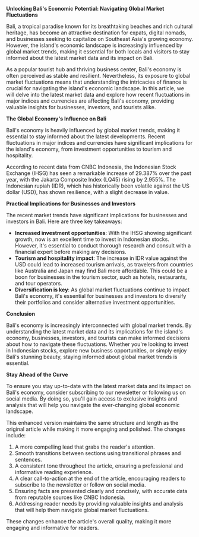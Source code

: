 **Unlocking Bali's Economic Potential: Navigating Global Market Fluctuations**

Bali, a tropical paradise known for its breathtaking beaches and rich cultural heritage, has become an attractive destination for expats, digital nomads, and businesses seeking to capitalize on Southeast Asia's growing economy. However, the island's economic landscape is increasingly influenced by global market trends, making it essential for both locals and visitors to stay informed about the latest market data and its impact on Bali.

As a popular tourist hub and thriving business center, Bali's economy is often perceived as stable and resilient. Nevertheless, its exposure to global market fluctuations means that understanding the intricacies of finance is crucial for navigating the island's economic landscape. In this article, we will delve into the latest market data and explore how recent fluctuations in major indices and currencies are affecting Bali's economy, providing valuable insights for businesses, investors, and tourists alike.

**The Global Economy's Influence on Bali**

Bali's economy is heavily influenced by global market trends, making it essential to stay informed about the latest developments. Recent fluctuations in major indices and currencies have significant implications for the island's economy, from investment opportunities to tourism and hospitality.

According to recent data from CNBC Indonesia, the Indonesian Stock Exchange (IHSG) has seen a remarkable increase of 29.387% over the past year, with the Jakarta Composite Index (LQ45) rising by 2.955%. The Indonesian rupiah (IDR), which has historically been volatile against the US dollar (USD), has shown resilience, with a slight decrease in value.

**Practical Implications for Businesses and Investors**

The recent market trends have significant implications for businesses and investors in Bali. Here are three key takeaways:

*   **Increased investment opportunities**: With the IHSG showing significant growth, now is an excellent time to invest in Indonesian stocks. However, it's essential to conduct thorough research and consult with a financial expert before making any decisions.
*   **Tourism and hospitality impact**: The increase in IDR value against the USD could lead to increased tourism arrivals, as travelers from countries like Australia and Japan may find Bali more affordable. This could be a boon for businesses in the tourism sector, such as hotels, restaurants, and tour operators.
*   **Diversification is key**: As global market fluctuations continue to impact Bali's economy, it's essential for businesses and investors to diversify their portfolios and consider alternative investment opportunities.

**Conclusion**

Bali's economy is increasingly interconnected with global market trends. By understanding the latest market data and its implications for the island's economy, businesses, investors, and tourists can make informed decisions about how to navigate these fluctuations. Whether you're looking to invest in Indonesian stocks, explore new business opportunities, or simply enjoy Bali's stunning beauty, staying informed about global market trends is essential.

**Stay Ahead of the Curve**

To ensure you stay up-to-date with the latest market data and its impact on Bali's economy, consider subscribing to our newsletter or following us on social media. By doing so, you'll gain access to exclusive insights and analysis that will help you navigate the ever-changing global economic landscape.

This enhanced version maintains the same structure and length as the original article while making it more engaging and polished. The changes include:

1.  A more compelling lead that grabs the reader's attention.
2.  Smooth transitions between sections using transitional phrases and sentences.
3.  A consistent tone throughout the article, ensuring a professional and informative reading experience.
4.  A clear call-to-action at the end of the article, encouraging readers to subscribe to the newsletter or follow on social media.
5.  Ensuring facts are presented clearly and concisely, with accurate data from reputable sources like CNBC Indonesia.
6.  Addressing reader needs by providing valuable insights and analysis that will help them navigate global market fluctuations.

These changes enhance the article's overall quality, making it more engaging and informative for readers.